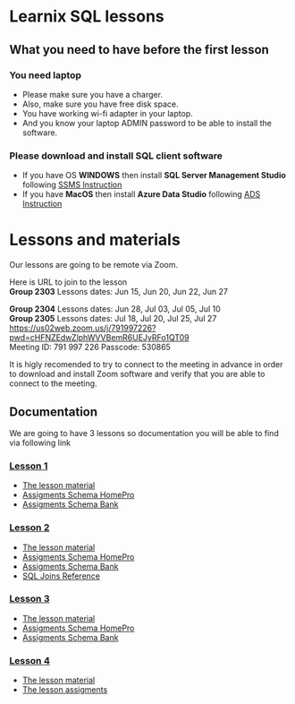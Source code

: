 # Learnix SQL lessons


## What you need to have before the first lesson 
### You need laptop
- Please make sure you have a charger. 
- Also, make sure you have free disk space. 
- You have working wi-fi adapter in your laptop. 
- And you know your laptop ADMIN password to be able to install the software.

### Please download and install SQL client software
- If you have OS <b>WINDOWS</b> then install <b>SQL Server Management Studio</b> following [SSMS Instruction](SQLServerManagementStudioInstallation.md) 
- If you have <b>MacOS</b> then install <b>Azure Data Studio</b> following [ADS Instruction](AzureDataStudio.md)


# Lessons and materials

Our lessons are going to be remote via Zoom. 

Here is URL to join to the lesson
<br>
<b>Group 2303</b> Lessons dates: Jun 15, Jun 20, Jun 22, Jun 27
<br>

<b>Group 2304</b> Lessons dates: Jun 28, Jul 03, Jul 05, Jul 10
<br>
<b>Group 2305</b> Lessons dates: Jul 18, Jul 20, Jul 25, Jul 27
<br>
https://us02web.zoom.us/j/791997226?pwd=cHFNZEdwZlphWVVBemR6UEJyRFo1QT09 
<br>
Meeting ID: 791 997 226
Passcode: 530865


It is higly recomended to try to connect to the meeting in advance in order to download and install Zoom software and verify that you are able to connect to the meeting.


## Documentation
We are going to have 3 lessons so documentation you will be able to find via following link
### [Lesson 1](./Lesson1)
- [The lesson material](./Lesson1/Lesson%201%20Database.pdf)
- [Assigments Schema HomePro](./Lesson1/Schema%20HomePro.pdf)
- [Assigments Schema Bank](./Lesson1/Schema%20Bank.pdf)

### [Lesson 2](./Lesson2)
- [The lesson material](./Lesson2/Lesson%202%20Join.pdf)
- [Assigments Schema HomePro](./Lesson2/Lesson%202%20HomePro%20Assigment.pdf)
- [Assigments Schema Bank](./Lesson2/Lesson%202%20Bank%20Assigment.pdf)
- [SQL Joins Reference](./Lesson2/Visual_SQL_JOINS_orig.jpg)

### [Lesson 3](./Lesson3)
- [The lesson material](./Lesson3/Lesson%203%20Subqueries.pdf)
- [Assigments Schema HomePro](./Lesson3/Lesson%203%20HomePro%20Assigment.pdf)
- [Assigments Schema Bank](./Lesson3/Lesson%203%20Bank%20Assigment.pdf)

### [Lesson 4](./Lesson4)
- [The lesson material](./Lesson4/StoredProcedures.pdf)
- [The lesson assigments](./Lesson4/SP_Tasks.pdf)

